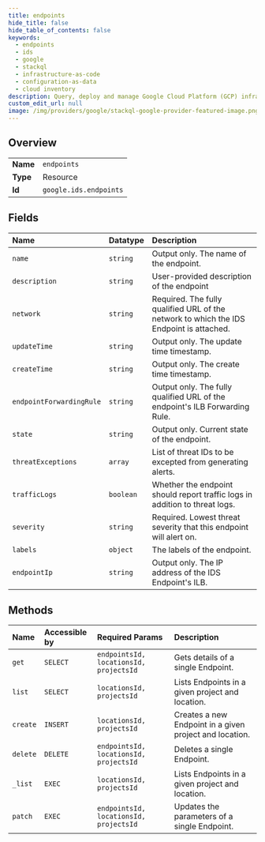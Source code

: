 ```yaml
---
title: endpoints
hide_title: false
hide_table_of_contents: false
keywords:
  - endpoints
  - ids
  - google    
  - stackql
  - infrastructure-as-code
  - configuration-as-data
  - cloud inventory
description: Query, deploy and manage Google Cloud Platform (GCP) infrastructure and resources using SQL
custom_edit_url: null
image: /img/providers/google/stackql-google-provider-featured-image.png
---
```

  
    

## Overview
<table><tbody>
<tr><td><b>Name</b></td><td><code>endpoints</code></td></tr>
<tr><td><b>Type</b></td><td>Resource</td></tr>
<tr><td><b>Id</b></td><td><code>google.ids.endpoints</code></td></tr>
</tbody></table>

## Fields
| Name | Datatype | Description |
|:-----|:---------|:------------|
| `name` | `string` | Output only. The name of the endpoint. |
| `description` | `string` | User-provided description of the endpoint |
| `network` | `string` | Required. The fully qualified URL of the network to which the IDS Endpoint is attached. |
| `updateTime` | `string` | Output only. The update time timestamp. |
| `createTime` | `string` | Output only. The create time timestamp. |
| `endpointForwardingRule` | `string` | Output only. The fully qualified URL of the endpoint's ILB Forwarding Rule. |
| `state` | `string` | Output only. Current state of the endpoint. |
| `threatExceptions` | `array` | List of threat IDs to be excepted from generating alerts. |
| `trafficLogs` | `boolean` | Whether the endpoint should report traffic logs in addition to threat logs. |
| `severity` | `string` | Required. Lowest threat severity that this endpoint will alert on. |
| `labels` | `object` | The labels of the endpoint. |
| `endpointIp` | `string` | Output only. The IP address of the IDS Endpoint's ILB. |
## Methods
| Name | Accessible by | Required Params | Description |
|:-----|:--------------|:----------------|:------------|
| `get` | `SELECT` | `endpointsId, locationsId, projectsId` | Gets details of a single Endpoint. |
| `list` | `SELECT` | `locationsId, projectsId` | Lists Endpoints in a given project and location. |
| `create` | `INSERT` | `locationsId, projectsId` | Creates a new Endpoint in a given project and location. |
| `delete` | `DELETE` | `endpointsId, locationsId, projectsId` | Deletes a single Endpoint. |
| `_list` | `EXEC` | `locationsId, projectsId` | Lists Endpoints in a given project and location. |
| `patch` | `EXEC` | `endpointsId, locationsId, projectsId` | Updates the parameters of a single Endpoint. |
